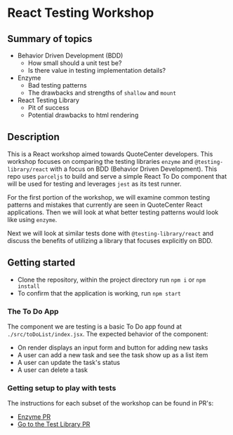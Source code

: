 # React Testing Workshop


## Summary of topics
- Behavior Driven Development (BDD)
  - How small should a unit test be?
  - Is there value in testing implementation details?
- Enzyme
  - Bad testing patterns
  - The drawbacks and strengths of `shallow` and `mount`
- React Testing Library
  - Pit of success
  - Potential drawbacks to html rendering

## Description
This is a React workshop aimed towards QuoteCenter developers. This workshop focuses on comparing the testing libraries `enzyme` and `@testing-library/react` with a focus on BDD (Behavior Driven Development). This repo uses `parceljs` to build and serve a simple React To Do component that will be used for testing and leverages `jest` as its test runner.


For the first portion of the workshop, we will examine common testing patterns and mistakes that currently are seen in QuoteCenter React applications. Then we will look at what better testing patterns would look like using `enzyme`.

Next we will look at similar tests done with `@testing-library/react` and discuss the benefits of utilizing a library that focuses explicitly on BDD.

## Getting started

- Clone the repository, within the project directory run `npm i` or `npm install`
- To confirm that the application is working, run `npm start` 

### The To Do App

The component we are testing is a basic To Do app found at `./src/toDoList/index.jsx`.
The expected behavior of the component:

- On render displays an input form and button for adding new tasks
- A user can add a new task and see the task show up as a list item
- A user can update the task's status 
- A user can delete a task

### Getting setup to play with tests
The instructions for each subset of the workshop can be found in PR's:

- [Enzyme PR](https://github.com/adriene-orange/react-sandbox/pull/1)
- [Go to the Test Library PR](https://github.com/adriene-orange/react-sandbox/pull/2)

